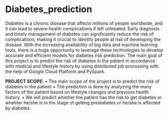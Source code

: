 # Diabetes_prediction

Diabetes is a chronic disease that affects millions of people worldwide, and it can lead to severe health complications if left untreated. Early diagnosis and timely management of diabetes can significantly reduce the risk of complications, making it crucial to identify people at risk of developing the disease. With the increasing availability of big data and machine learning tools, there is a huge opportunity to leverage these technologies to develop accurate and efficient models for diabetes risk prediction. The main goal of this project is to predict the risk of diabetes in the patient in accordance with medical and lifestyle history by using distributed job processing with the help of Google Cloud Platform and PySpark.

**PROJECT SCOPE:**
•	The main scope of the project is to predict the risk of diabetes in the patient 
•	The prediction is done by analyzing the many factors of the patient based on lifestyle changes and previous health history.
•	We will predict whether the patient has the risk to get diabetes or whether he/she is in the stage of getting prediabetes or he/she is affected by diabetes.
